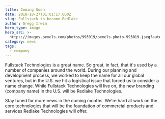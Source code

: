 ```yaml
---
title: Coming Soon
date: 2018-10-27T01:01:17.000Z
slug: Fullstack to become Redlake
author: Gregg Irwin
hero_type: image
hero_src: >-
  https://images.pexels.com/photos/993019/pexels-photo-993019.jpeg?auto=compress&cs=tinysrgb&h=650&w=940
category: news
tags:
  - company
---
```

Fullstack Technologies is a great name. So great, in fact, that it's used by a number of companies around the world. During our planning and development process, we worked to keep the name for all our global ventures, but in the U.S. we hit a logistical issue that forced us to consider a name change. While Fullstack Technologies will live on, the new branding (company name) in the U.S. will be Redlake Technologies. 

Stay tuned for more news in the coming months. We're hard at work on the core technologies that will be the foundation of commercial products and services Redlake Technologies will offer.
